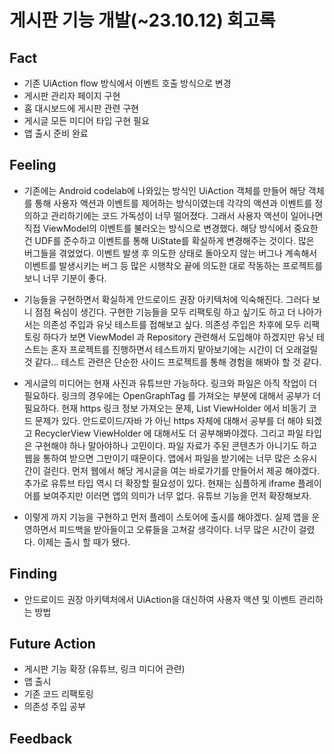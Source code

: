 # 게시판 기능 개발(~23.10.12) 회고록

## Fact

- 기존 UiAction flow 방식에서 이벤트 호출 방식으로 변경
- 게시판 관리자 페이지 구현
- 홈 대시보드에 게시판 관련 구현
- 게시글 모든 미디어 타입 구현 필요
- 앱 출시 준비 완료

## Feeling

- 기존에는 Android codelab에 나와있는 방식인 UiAction 객체를 만들어 해당 객체를 통해 사용자 액션과 이벤트를 제어하는 방식이였는데 각각의 액션과 이벤트를 정의하고 관리하기에는 코드 가독성이 너무 떨어졌다. 그래서 사용자 액션이 일어나면 직접 ViewModel의 이벤트를 불러오는 방식으로 변경했다. 해당 방식에서 중요한 건 UDF를 준수하고 이벤트를 통해 UiState를 확실하게 변경해주는 것이다. 많은 버그들을 겪었었다. 이벤트 발생 후 의도한 상태로 돌아오지 않는 버그나 계속해서 이벤트를 발생시키는 버그 등 많은 시행착오 끝에 의도한 대로 작동하는 프로젝트를 보니 너무 기분이 좋다.

- 기능들을 구현하면서 확실하게 안드로이드 권장 아키텍처에 익숙해진다. 그러다 보니 점점 욕심이 생긴다. 구현한 기능들을 모두 리팩토링 하고 싶기도 하고 더 나아가서는 의존성 주입과 유닛 테스트를 접해보고 싶다. 의존성 주입은 차후에 모두 리팩토링 하다가 보면 ViewModel 과 Repository 관련해서 도입해야 하겠지만 유닛 테스트는 혼자 프로젝트를 진행하면서 테스트까지 맡아보기에는 시간이 더 오래걸릴 것 같다... 테스트 관련은 단순한 사이드 프로젝트를 통해 경험을 해봐야 할 것 같다.

- 게시글의 미디어는 현재 사진과 유튜브만 가능하다. 링크와 파일은 아직 작업이 더 필요하다. 링크의 경우에는 OpenGraphTag 를 가져오는 부분에 대해서 공부가 더 필요하다. 현재 https 링크 정보 가져오는 문제, List ViewHolder 에서 비동기 코드 문제가 있다. 안드로이드/자바 가 아닌 https 자체에 대해서 공부를 더 해야 되겠고 RecyclerView ViewHolder 에 대해서도 더 공부해봐야겠다. 그리고 파일 타입은 구현해야 하나 말아야하나 고민이다. 파일 자료가 주된 콘텐츠가 아니기도 하고 웹을 통하여 받으면 그만이기 때문이다. 앱에서 파일을 받기에는 너무 많은 소유시간이 걸린다. 먼저 웹에서 해당 게시글을 여는 바로가기를 만들어서 제공 해야겠다. 추가로 유튜브 타입 역시 더 확장할 필요성이 있다. 현재는 심플하게 iframe 플레이어를 보여주지만 이러면 앱의 의미가 너무 없다. 유튜브 기능을 먼저 확장해보자.

- 이렇게 까지 기능을 구현하고 먼저 플레이 스토어에 출시를 해야겠다. 실제 앱을 운영하면서 피드백을 받아들이고 오류들을 고쳐갈 생각이다. 너무 많은 시간이 걸렸다. 이제는 출시 할 때가 됐다.

## Finding

- 안드로이드 권장 아키텍처에서 UiAction을 대신하여 사용자 액션 및 이벤트 관리하는 방법

## Future Action

- 게시판 기능 확장 (유튜브, 링크 미디어 관련)
- 앱 출시
- 기존 코드 리팩토링
- 의존성 주입 공부

## Feedback
